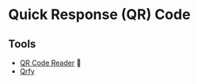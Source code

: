 # Quick Response (QR) Code

## Tools

- [QR Code Reader](/qr-code-reader.md) 🌟
- [Qrfy](https://qrfy.com)
